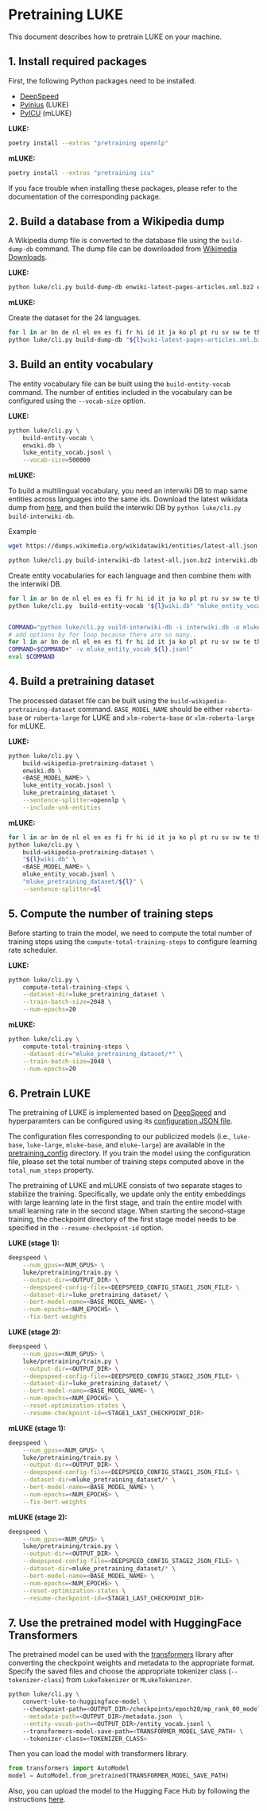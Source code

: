 # Pretraining LUKE

This document describes how to pretrain LUKE on your machine.

## 1. Install required packages

First, the following Python packages need to be installed.

- [DeepSpeed](https://www.deepspeed.ai/)
- [Pyjnius](https://pyjnius.readthedocs.io) (LUKE)
- [PyICU](https://gitlab.pyicu.org/main/pyicu) (mLUKE)

**LUKE:**

```bash
poetry install --extras "pretraining opennlp"
```

**mLUKE:**

```bash
poetry install --extras "pretraining icu"
```

If you face trouble when installing these packages, please refer to the
documentation of the corresponding package.

## 2. Build a database from a Wikipedia dump

A Wikipedia dump file is converted to the database file using the
`build-dump-db` command. The dump file can be downloaded from
[Wikimedia Downloads](https://dumps.wikimedia.org/).

**LUKE:**

```bash
python luke/cli.py build-dump-db enwiki-latest-pages-articles.xml.bz2 enwiki.db
```

**mLUKE:**

Create the dataset for the 24 languages.
```bash
for l in ar bn de nl el en es fi fr hi id it ja ko pl pt ru sv sw te th tr vi zh
python luke/cli.py build-dump-db "${l}wiki-latest-pages-articles.xml.bz2" "${l}wiki.db"
```

## 3. Build an entity vocabulary

The entity vocabulary file can be built using the `build-entity-vocab` command.
The number of entities included in the vocabulary can be configured using the
`--vocab-size` option.

**LUKE:**

```bash
python luke/cli.py \
    build-entity-vocab \
    enwiki.db \
    luke_entity_vocab.jsonl \
    --vocab-size=500000
```

**mLUKE:**


To build a multilingual vocabulary, you need an interwiki DB to map same entities across languages into the same ids.
Download the latest wikidata dump from [here](https://dumps.wikimedia.org/wikidatawiki/entities), and then build the interwiki DB by `python luke/cli.py build-interwiki-db`.

Example
```bash
wget https://dumps.wikimedia.org/wikidatawiki/entities/latest-all.json.bz2

python luke/cli.py build-interwiki-db latest-all.json.bz2 interwiki.db
```

Create entity vocabularies for each language and then combine them with the interwiki DB.
```bash
for l in ar bn de nl el en es fi fr hi id it ja ko pl pt ru sv sw te th tr vi zh
python luke/cli.py  build-entity-vocab "${l}wiki.db" "mluke_entity_vocab_${l}.jsonl"


COMMAND="python luke/cli.py vuild-interwiki-db -i interwiki.db -o mluke_entity_vocab.jsonl --vocab-size 1200000 --min-num-languages 3"
# add options by for loop because there are so many..
for l in ar bn de nl el en es fi fr hi id it ja ko pl pt ru sv sw te th tr vi zh
COMMAND=$COMMAND+" -v mluke_entity_vocab_${l}.jsonl"
eval $COMMAND
```

## 4. Build a pretraining dataset

The processed dataset file can be built using the
`build-wikipedia-pretraining-dataset` command. `BASE_MODEL_NAME` should be
either `roberta-base` or `roberta-large` for LUKE and `xlm-roberta-base` or
`xlm-roberta-large` for mLUKE.

**LUKE:**

```bash
python luke/cli.py \
    build-wikipedia-pretraining-dataset \
    enwiki.db \
    <BASE_MODEL_NAME> \
    luke_entity_vocab.jsonl \
    luke_pretraining_dataset \
    --sentence-splitter=opennlp \
    --include-unk-entities
```

**mLUKE:**
```bash
for l in ar bn de nl el en es fi fr hi id it ja ko pl pt ru sv sw te th tr vi zh
python luke/cli.py \
    build-wikipedia-pretraining-dataset \
    "${l}wiki.db" \
    <BASE_MODEL_NAME> \
    mluke_entity_vocab.jsonl \
    "mluke_pretraining_dataset/${l}" \
    --sentence-splitter=$l
```

## 5. Compute the number of training steps

Before starting to train the model, we need to compute the total number of
training steps using the `compute-total-training-steps` to configure learning
rate scheduler.

**LUKE:**

```bash
python luke/cli.py \
    compute-total-training-steps \
    --dataset-dir=luke_pretraining_dataset \
    --train-batch-size=2048 \
    --num-epochs=20
```

**mLUKE:**
```bash
python luke/cli.py \
    compute-total-training-steps \
    --dataset-dir="mluke_pretraining_dataset/*" \
    --train-batch-size=2048 \
    --num-epochs=20
```

## 6. Pretrain LUKE

The pretraining of LUKE is implemented based on
[DeepSpeed](https://www.deepspeed.ai/) and hyperparamters can be configured
using its [configuration JSON file](https://www.deepspeed.ai/docs/config-json/).

The configuration files corresponding to our publicized models (i.e.,
`luke-base`, `luke-large`, `mluke-base`, and `mluke-large`) are available in the
[pretraining_config](https://github.com/studio-ousia/luke/tree/master/pretraining_config)
directory. If you train the model using the configuration file, please set the
total number of training steps computed above in the `total_num_steps` property.

The pretraining of LUKE and mLUKE consists of two separate stages to stabilize
the training. Specifically, we update only the entity embeddings with large
learning late in the first stage, and train the entire model with small learning
rate in the second stage. When starting the second-stage training, the
checkpoint directory of the first stage model needs to be specified in the
`--resume-checkpoint-id` option.

**LUKE (stage 1):**

```bash
deepspeed \
    --num_gpus=<NUM_GPUS> \
    luke/pretraining/train.py \
    --output-dir=<OUTPUT_DIR> \
    --deepspeed-config-file=<DEEPSPEED_CONFIG_STAGE1_JSON_FILE> \
    --dataset-dir=luke_pretraining_dataset/ \
    --bert-model-name=<BASE_MODEL_NAME> \
    --num-epochs=<NUM_EPOCHS> \
    --fix-bert-weights
```

**LUKE (stage 2):**

```bash
deepspeed \
    --num_gpus=<NUM_GPUS> \
    luke/pretraining/train.py \
    --output-dir=<OUTPUT_DIR> \
    --deepspeed-config-file=<DEEPSPEED_CONFIG_STAGE2_JSON_FILE> \
    --dataset-dir=luke_pretraining_dataset/ \
    --bert-model-name=<BASE_MODEL_NAME> \
    --num-epochs=<NUM_EPOCHS> \
    --reset-optimization-states \
    --resume-checkpoint-id=<STAGE1_LAST_CHECKPOINT_DIR>
```

**mLUKE (stage 1):**

```bash
deepspeed \
    --num_gpus=<NUM_GPUS> \
    luke/pretraining/train.py \
    --output-dir=<OUTPUT_DIR> \
    --deepspeed-config-file=<DEEPSPEED_CONFIG_STAGE1_JSON_FILE> \
    --dataset-dir=mluke_pretraining_dataset/* \
    --bert-model-name=<BASE_MODEL_NAME> \
    --num-epochs=<NUM_EPOCHS> \
    --fix-bert-weights
```

**mLUKE (stage 2):**

```bash
deepspeed \
    --num_gpus=<NUM_GPUS> \
    luke/pretraining/train.py \
    --output-dir=<OUTPUT_DIR> \
    --deepspeed-config-file=<DEEPSPEED_CONFIG_STAGE2_JSON_FILE> \
    --dataset-dir=mluke_pretraining_dataset/* \
    --bert-model-name=<BASE_MODEL_NAME> \
    --num-epochs=<NUM_EPOCHS> \
    --reset-optimization-states \
    --resume-checkpoint-id=<STAGE1_LAST_CHECKPOINT_DIR>
```

## 7. Use the pretrained model with HuggingFace Transformers
The pretrained model can be used with the [transformers](https://github.com/huggingface/transformers) library after converting the checkpoint weights and metadata to the appropriate format.
Specify the saved files and choose the appropriate tokenizer class (`--tokenizer-class`) from `LukeTokenizer` or `MLukeTokenizer`.

```bash
python luke/cli.py \
    convert-luke-to-huggingface-model \ 
    --checkpoint-path=<OUTPUT_DIR>/checkpoints/epoch20/mp_rank_00_model_states.pt \
    --metadata-path=<OUTPUT_DIR>/metadata.json  \
    --entity-vocab-path=<OUTPUT_DIR>/entity_vocab.jsonl \ 
    --transformers-model-save-path=<TRANSFORMER_MODEL_SAVE_PATH> \ 
    --tokenizer-class=<TOKENIZER_CLASS> 
```

Then you can load the model with transformers library.

```python
from transformers import AutoModel
model = AutoModel.from_pretrained(TRANSFORMER_MODEL_SAVE_PATH)
```

Also, you can upload the model to the Hugging Face Hub by following the instructions [here](https://huggingface.co/docs/hub/adding-a-model).
